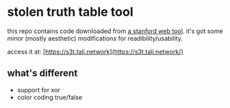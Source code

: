 # stolen truth table tool

this repo contains code downloaded from [a stanford web
tool](https://web.stanford.edu/class/cs103/tools/truth-table-tool/). it's got
some minor (mostly aesthetic) modifications for readibility/usability.

access it at: [https://s3t.tali.network](https://s3t.tali.network/)

## what's different

* support for xor
* color coding true/false
